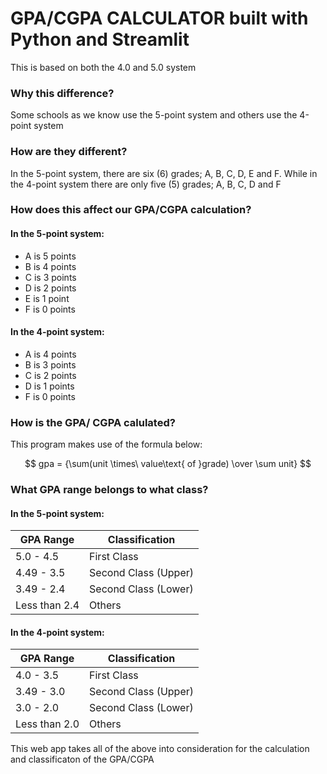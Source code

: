 # GPA/CGPA CALCULATOR built with Python and Streamlit
This is based on both the 4.0 and 5.0 system

### Why this difference?
Some schools as we know use the 5-point system and others use the 4-point system

### How are they different?
In the 5-point system, there are six (6) grades; A, B, C, D, E and F.
While in the 4-point system there are only five (5) grades; A, B, C, D and F

### How does this affect our GPA/CGPA calculation?
#### In the 5-point system:
* A is 5 points
* B is 4 points
* C is 3 points
* D is 2 points
* E is 1 point
* F is 0 points

#### In the 4-point system:
* A is 4 points
* B is 3 points
* C is 2 points
* D is 1 points
* F is 0 points

### How is the GPA/ CGPA calulated?
This program makes use of the formula below:

$$ gpa = {\sum(unit \times\ value\text{ of }grade) \over \sum unit} $$

### What GPA range belongs to what class?
#### In the 5-point system:
| GPA Range | Classification  |
|-----------|-----------------|
| 5.0 - 4.5 | First Class     |
| 4.49 - 3.5 | Second Class (Upper)    |
| 3.49 - 2.4 | Second Class (Lower)|
| Less than 2.4 | Others|

#### In the 4-point system:

| GPA Range | Classification  |
|-----------|-----------------|
| 4.0 - 3.5 | First Class     |
| 3.49 - 3.0 | Second Class (Upper)    |
| 3.0 - 2.0 | Second Class (Lower)|
| Less than 2.0 | Others|

This web app takes all of the above into consideration for the calculation and classificaton of the GPA/CGPA 
